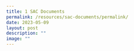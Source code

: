 ```yaml
---
title: 1 SAC Documents
permalink: /resources/sac-documents/permalink/
date: 2023-05-09
layout: post
description: ""
image: ""
---
```

